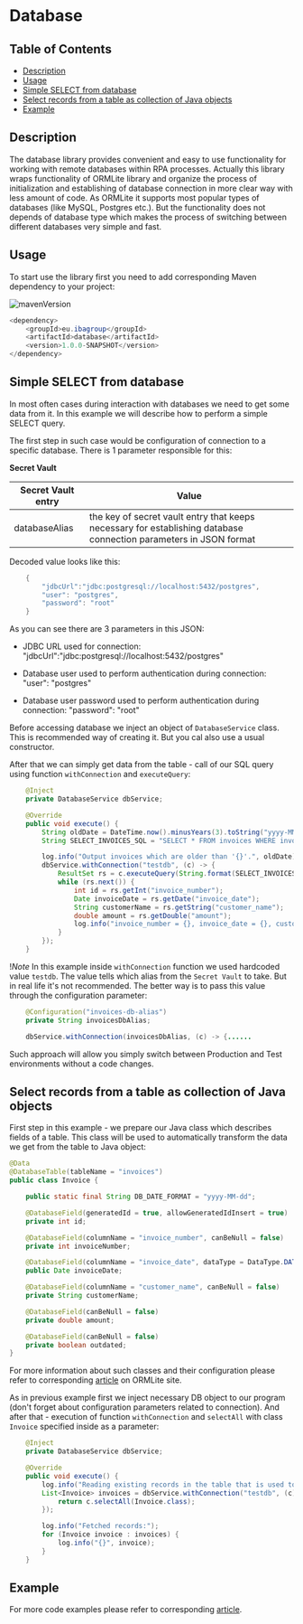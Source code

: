 # Database

## Table of Contents
* [Description](#description)
* [Usage](#usage)
* [Simple SELECT from database](#simple-select-from-database)
* [Select records from a table as collection of Java objects](#select-records-from-a-table-as-collection-of-java-objects)
* [Example](#example)

## Description

The database library provides convenient and easy to use functionality for working with remote databases within RPA
processes. Actually this library wraps functionality of ORMLite library and organize the process of initialization 
and establishing of database connection in more clear way with less amount of code. As ORMLite it supports most popular
types of databases (like MySQL, Postgres etc.). But the functionality does not depends of database type which makes 
the process of switching between different databases very simple and fast.

## Usage
To start use the library first you need to add corresponding Maven dependency to your project:

![mavenVersion](https://img.shields.io/maven-central/v/eu.ibagroup/database)

```java
<dependency>
    <groupId>eu.ibagroup</groupId>
    <artifactId>database</artifactId>
    <version>1.0.0-SNAPSHOT</version>
</dependency>
```

## Simple SELECT from database

In most often cases during interaction with databases we need to get some data from it. In this example we will describe how to perform a simple SELECT query.

The first step in such case would be configuration of connection to a specific database. There is 1 parameter responsible for this:

**Secret Vault**

| Secret Vault entry | Value                                                                                                             |
|--------------------|-------------------------------------------------------------------------------------------------------------------|
| databaseAlias           | the key of secret vault entry that keeps necessary for establishing database connection parameters in JSON format |

Decoded value looks like this:
```java
    {
        "jdbcUrl":"jdbc:postgresql://localhost:5432/postgres",
        "user": "postgres",
        "password": "root"
    }
```

As you can see there are 3 parameters in this JSON:

* JDBC URL used for connection: "jdbcUrl":"jdbc:postgresql://localhost:5432/postgres"

* Database user used to perform authentication during connection: "user": "postgres"

* Database user password used to perform authentication during connection: "password": "root"



Before accessing database we inject an object of `DatabaseService` class. This is recommended way of creating it. But you cal also use a usual constructor.

After that we can simply get data from the table - call of our SQL query using function `withConnection` and `executeQuery`:

```java
    @Inject
    private DatabaseService dbService;

    @Override
    public void execute() {
        String oldDate = DateTime.now().minusYears(3).toString("yyyy-MM-dd");
        String SELECT_INVOICES_SQL = "SELECT * FROM invoices WHERE invoice_date < '%s';";

        log.info("Output invoices which are older than '{}'.", oldDate);
        dbService.withConnection("testdb", (c) -> {
            ResultSet rs = c.executeQuery(String.format(SELECT_INVOICES_SQL, oldDate));
            while (rs.next()) {
                int id = rs.getInt("invoice_number");
                Date invoiceDate = rs.getDate("invoice_date");
                String customerName = rs.getString("customer_name");
                double amount = rs.getDouble("amount");
                log.info("invoice_number = {}, invoice_date = {}, customer_name = {}, amount = {}", id, invoiceDate, customerName, amount);
            }
        });
    }
```

!*Note* In this example inside `withConnection` function we used hardcoded value `testdb`. The value tells which alias from the `Secret Vault` to take. But in real life it's not recommended. The better way is to pass this value through the configuration parameter:

```java
    @Configuration("invoices-db-alias")
    private String invoicesDbAlias;

    dbService.withConnection(invoicesDbAlias, (c) -> {......
```

Such approach will allow you simply switch between Production and Test environments without a code changes.


## Select records from a table as collection of Java objects

First step in this example - we prepare our Java class which describes fields of a table. This class will be used to automatically transform the data we get from the table to Java object:

```java
@Data
@DatabaseTable(tableName = "invoices")
public class Invoice {

    public static final String DB_DATE_FORMAT = "yyyy-MM-dd";

    @DatabaseField(generatedId = true, allowGeneratedIdInsert = true)
    private int id;

    @DatabaseField(columnName = "invoice_number", canBeNull = false)
    private int invoiceNumber;

    @DatabaseField(columnName = "invoice_date", dataType = DataType.DATE, format = DB_DATE_FORMAT)
    public Date invoiceDate;

    @DatabaseField(columnName = "customer_name", canBeNull = false)
    private String customerName;

    @DatabaseField(canBeNull = false)
    private double amount;

    @DatabaseField(canBeNull = false)
    private boolean outdated;
}
```

For more information about such classes and their configuration please refer to corresponding [article](https://ormlite.com/javadoc/ormlite-core/doc-files/ormlite.html#Starting-Class) on ORMLite site.

As in previous example first we inject necessary DB object to our program (don't forget about configuration parameters related to connection).
And after that - execution of function `withConnection` and `selectAll` with class `Invoice` specified inside as a parameter:

```java
    @Inject
    private DatabaseService dbService;

    @Override
    public void execute() {
        log.info("Reading existing records in the table that is used to store entity '{}'", Invoice.class.getName());
        List<Invoice> invoices = dbService.withConnection("testdb", (c) -> {
            return c.selectAll(Invoice.class);
        });

        log.info("Fetched records:");
        for (Invoice invoice : invoices) {
            log.info("{}", invoice);
        }
    }
```

## Example

For more code examples please refer to corresponding [article](https://github.com/easyrpa/openframework/tree/main/examples#database). 